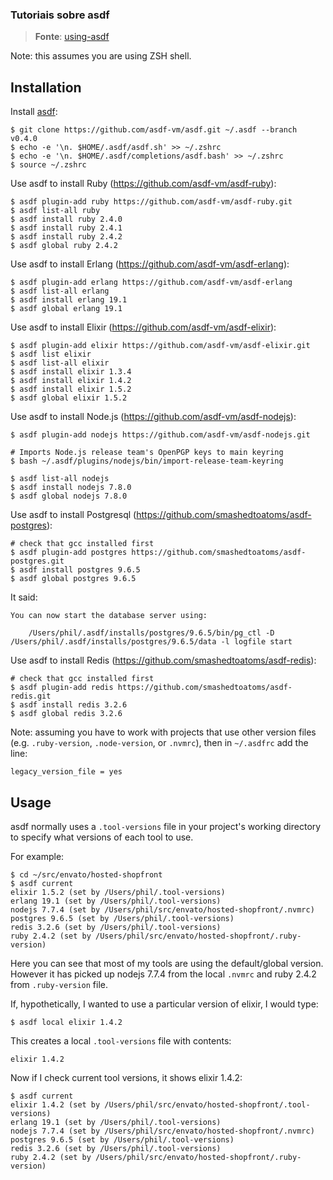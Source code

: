 ### Tutoriais sobre asdf

> **Fonte**: [using-asdf](https://gist.github.com/philiph/5bc52d744ffd6a8869393e2b41718262)

Note: this assumes you are using ZSH shell.

## Installation

Install [asdf](https://github.com/asdf-vm/asdf):
```
$ git clone https://github.com/asdf-vm/asdf.git ~/.asdf --branch v0.4.0
$ echo -e '\n. $HOME/.asdf/asdf.sh' >> ~/.zshrc
$ echo -e '\n. $HOME/.asdf/completions/asdf.bash' >> ~/.zshrc
$ source ~/.zshrc
```

Use asdf to install Ruby (https://github.com/asdf-vm/asdf-ruby):
```
$ asdf plugin-add ruby https://github.com/asdf-vm/asdf-ruby.git
$ asdf list-all ruby
$ asdf install ruby 2.4.0
$ asdf install ruby 2.4.1
$ asdf install ruby 2.4.2
$ asdf global ruby 2.4.2
```

Use asdf to install Erlang (https://github.com/asdf-vm/asdf-erlang):
```
$ asdf plugin-add erlang https://github.com/asdf-vm/asdf-erlang
$ asdf list-all erlang
$ asdf install erlang 19.1
$ asdf global erlang 19.1
```

Use asdf to install Elixir (https://github.com/asdf-vm/asdf-elixir):
```
$ asdf plugin-add elixir https://github.com/asdf-vm/asdf-elixir.git
$ asdf list elixir
$ asdf list-all elixir
$ asdf install elixir 1.3.4
$ asdf install elixir 1.4.2
$ asdf install elixir 1.5.2
$ asdf global elixir 1.5.2
```

Use asdf to install Node.js (https://github.com/asdf-vm/asdf-nodejs):
```
$ asdf plugin-add nodejs https://github.com/asdf-vm/asdf-nodejs.git

# Imports Node.js release team's OpenPGP keys to main keyring
$ bash ~/.asdf/plugins/nodejs/bin/import-release-team-keyring

$ asdf list-all nodejs
$ asdf install nodejs 7.8.0
$ asdf global nodejs 7.8.0
```

Use asdf to install Postgresql (https://github.com/smashedtoatoms/asdf-postgres):
```
# check that gcc installed first
$ asdf plugin-add postgres https://github.com/smashedtoatoms/asdf-postgres.git
$ asdf install postgres 9.6.5
$ asdf global postgres 9.6.5
```

It said:
```
You can now start the database server using:

    /Users/phil/.asdf/installs/postgres/9.6.5/bin/pg_ctl -D /Users/phil/.asdf/installs/postgres/9.6.5/data -l logfile start
```

Use asdf to install Redis (https://github.com/smashedtoatoms/asdf-redis):
```
# check that gcc installed first
$ asdf plugin-add redis https://github.com/smashedtoatoms/asdf-redis.git
$ asdf install redis 3.2.6
$ asdf global redis 3.2.6
```

Note: assuming you have to work with projects that use other version files (e.g. `.ruby-version`, `.node-version`, or `.nvmrc`), then in `~/.asdfrc` add the line:
```
legacy_version_file = yes
```

## Usage

asdf normally uses a `.tool-versions` file in your project's working directory to specify what versions of each tool to use.

For example:

```
$ cd ~/src/envato/hosted-shopfront
$ asdf current
elixir 1.5.2 (set by /Users/phil/.tool-versions)
erlang 19.1 (set by /Users/phil/.tool-versions)
nodejs 7.7.4 (set by /Users/phil/src/envato/hosted-shopfront/.nvmrc)
postgres 9.6.5 (set by /Users/phil/.tool-versions)
redis 3.2.6 (set by /Users/phil/.tool-versions)
ruby 2.4.2 (set by /Users/phil/src/envato/hosted-shopfront/.ruby-version)
```

Here you can see that most of my tools are using the default/global version.  However it has picked up nodejs 7.7.4 from the local `.nvmrc` and ruby 2.4.2 from `.ruby-version` file.

If, hypothetically, I wanted to use a particular version of elixir, I would type:

```
$ asdf local elixir 1.4.2
```

This creates a local `.tool-versions` file with contents:

```
elixir 1.4.2
```

Now if I check current tool versions, it shows elixir 1.4.2:

```
$ asdf current
elixir 1.4.2 (set by /Users/phil/src/envato/hosted-shopfront/.tool-versions)
erlang 19.1 (set by /Users/phil/.tool-versions)
nodejs 7.7.4 (set by /Users/phil/src/envato/hosted-shopfront/.nvmrc)
postgres 9.6.5 (set by /Users/phil/.tool-versions)
redis 3.2.6 (set by /Users/phil/.tool-versions)
ruby 2.4.2 (set by /Users/phil/src/envato/hosted-shopfront/.ruby-version)
```
